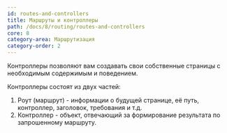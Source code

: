 ```yaml
---
id: routes-and-controllers
title: Маршруты и контроллеры
path: /docs/8/routing/routes-and-controllers
core: 8
category-area: Маршрутизация
category-order: 2
---
```


Контроллеры позволяют вам создавать свои собственные страницы с необходимым содержимым и поведением.

Контроллеры состоят из двух частей:

1. Роут (маршрут) - информации о будущей странице, её путь, контроллер, заголовок, требования и т.д.
1. Контроллер - объект, отвечающий за формирование результата по запрошенному маршруту.